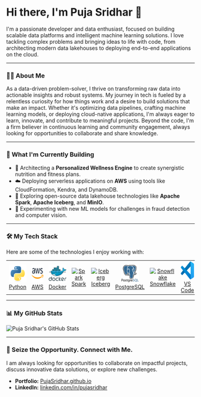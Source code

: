 # Hi there, I'm Puja Sridhar 👋

I'm a passionate developer and data enthusiast, focused on building scalable data platforms and intelligent machine learning solutions. I love tackling complex problems and bringing ideas to life with code, from architecting modern data lakehouses to deploying end-to-end applications on the cloud.

---

### 🙋‍♀️ About Me

As a data-driven problem-solver, I thrive on transforming raw data into actionable insights and robust systems. My journey in tech is fueled by a relentless curiosity for how things work and a desire to build solutions that make an impact. Whether it's optimizing data pipelines, crafting machine learning models, or deploying cloud-native applications, I'm always eager to learn, innovate, and contribute to meaningful projects. Beyond the code, I'm a firm believer in continuous learning and community engagement, always looking for opportunities to collaborate and share knowledge.

---

### 🚀 What I'm Currently Building

* 🧠 Architecting a **Personalized Wellness Engine** to create synergistic nutrition and fitness plans.
* ☁️ Deploying serverless applications on **AWS** using tools like CloudFormation, Kendra, and DynamoDB.
* 🧊 Exploring open-source data lakehouse technologies like **Apache Spark**, **Apache Iceberg**, and **MinIO**.
* 🤖 Experimenting with new ML models for challenges in fraud detection and computer vision.

---

### 🛠️ My Tech Stack

Here are some of the technologies I enjoy working with:

<table>
  <tr>
    <td align="center" width="96">
      <a href="https://www.python.org" target="_blank" rel="noreferrer">
        <img src="https://raw.githubusercontent.com/devicons/devicon/master/icons/python/python-original.svg" width="48" height="48" alt="Python" />
        <br>Python
      </a>
    </td>
    <td align="center" width="96">
      <a href="https://aws.amazon.com" target="_blank" rel="noreferrer">
        <img src="https://raw.githubusercontent.com/devicons/devicon/master/icons/amazonwebservices/amazonwebservices-original-wordmark.svg" width="48" height="48" alt="AWS" />
        <br>AWS
      </a>
    </td>
    <td align="center" width="96">
      <a href="https://www.docker.com/" target="_blank" rel="noreferrer">
        <img src="https://raw.githubusercontent.com/devicons/devicon/master/icons/docker/docker-original-wordmark.svg" width="48" height="48" alt="Docker" />
        <br>Docker
      </a>
    </td>
     <td align="center" width="96">
      <a href="https://spark.apache.org/" target="_blank" rel="noreferrer">
        <img src="https://www.vectorlogo.zone/logos/apache_spark/apache_spark-icon.svg" width="48" height="48" alt="Spark" />
        <br>Spark
      </a>
    </td>
    <td align="center" width="96">
      <a href="https://iceberg.apache.org/" target="_blank" rel="noreferrer">
        <img src="https://iceberg.apache.org/img/apache-iceberg-avatar.png" width="48" height="48" alt="Iceberg" />
        <br>Iceberg
      </a>
    </td>
    <td align="center" width="96">
      <a href="https://www.postgresql.org" target="_blank" rel="noreferrer">
        <img src="https://raw.githubusercontent.com/devicons/devicon/master/icons/postgresql/postgresql-original-wordmark.svg" width="48" height="48" alt="PostgreSQL" />
        <br>PostgreSQL
      </a>
    </td>
    <td align="center" width="96">
      <a href="https://www.snowflake.com/" target="_blank" rel="noreferrer">
        <img src="https://cdn.worldvectorlogo.com/logos/snowflake-2.svg" width="48" height="48" alt="Snowflake" />
        <br>Snowflake
      </a>
    </td>
     <td align="center" width="96">
      <a href="https://code.visualstudio.com/" target="_blank" rel="noreferrer">
        <img src="https://raw.githubusercontent.com/devicons/devicon/master/icons/vscode/vscode-original.svg" width="48" height="48" alt="VS Code" />
        <br>VS Code
      </a>
    </td>
  </tr>
</table>

---

### 📊 My GitHub Stats

![Puja Sridhar's GitHub Stats](https://github-readme-stats.vercel.app/api?username=PujaSridhar&show_icons=true&theme=github_dark&hide_border=true&count_private=true&rank_icon=github)

---

### 💼 Seize the Opportunity. Connect with Me.

I am always looking for opportunities to collaborate on impactful projects, discuss innovative data solutions, or explore new challenges.

* **Portfolio:** [PujaSridhar.github.io](https://PujaSridhar.github.io)
* **LinkedIn:** [linkedin.com/in/pujasridhar](https://www.linkedin.com/in/pujasridhar/)

